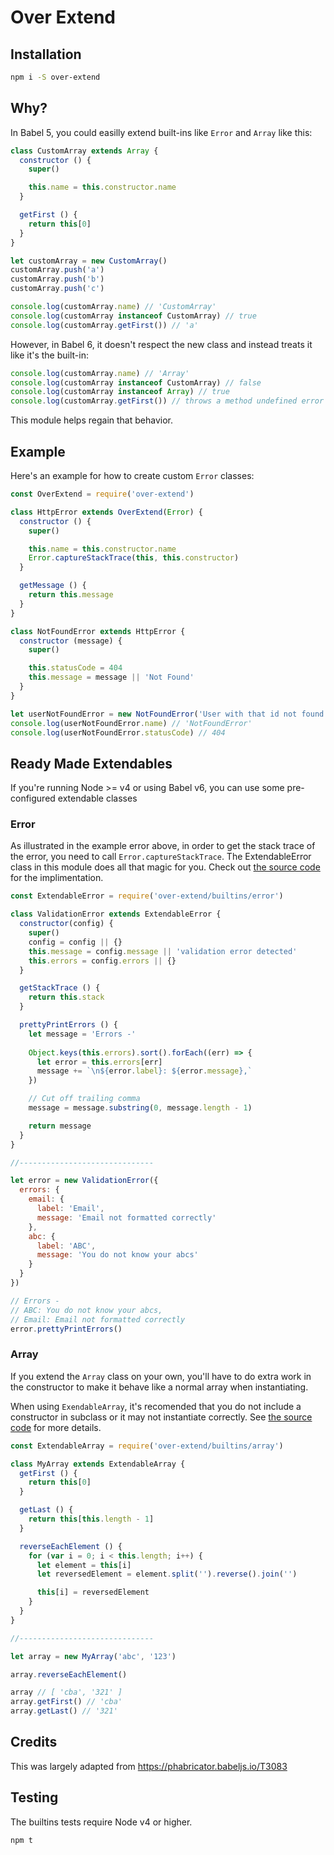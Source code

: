 # Over Extend

## Installation

```bash
npm i -S over-extend
```

## Why?
In Babel 5, you could easilly extend built-ins like `Error` and `Array` like this:

```js
class CustomArray extends Array {
  constructor () {
    super()

    this.name = this.constructor.name
  }

  getFirst () {
    return this[0]
  }
}

let customArray = new CustomArray()
customArray.push('a')
customArray.push('b')
customArray.push('c')

console.log(customArray.name) // 'CustomArray'
console.log(customArray instanceof CustomArray) // true
console.log(customArray.getFirst()) // 'a'
```

However, in Babel 6, it doesn't respect the new class and instead treats it like it's the built-in:

```js
console.log(customArray.name) // 'Array'
console.log(customArray instanceof CustomArray) // false
console.log(customArray instanceof Array) // true
console.log(customArray.getFirst()) // throws a method undefined error
```

This module helps regain that behavior.

## Example

Here's an example for how to create custom `Error` classes:

```js
const OverExtend = require('over-extend')

class HttpError extends OverExtend(Error) {
  constructor () {
    super()

    this.name = this.constructor.name
    Error.captureStackTrace(this, this.constructor)
  }

  getMessage () {
    return this.message
  }
}

class NotFoundError extends HttpError {
  constructor (message) {
    super()

    this.statusCode = 404
    this.message = message || 'Not Found'
  }
}

let userNotFoundError = new NotFoundError('User with that id not found')
console.log(userNotFoundError.name) // 'NotFoundError'
console.log(userNotFoundError.statusCode) // 404
```

## Ready Made Extendables

If you're running Node >= v4 or using Babel v6, you can use some pre-configured extendable classes

### Error

As illustrated in the example error above, in order to get the stack trace of the error, you need to call `Error.captureStackTrace`. The ExtendableError class in this module does all that magic for you. Check out [the source code](builtins/error.js) for the implimentation.

```js
const ExtendableError = require('over-extend/builtins/error')

class ValidationError extends ExtendableError {
  constructor(config) {
    super()
    config = config || {}
    this.message = config.message || 'validation error detected'
    this.errors = config.errors || {}
  }

  getStackTrace () {
    return this.stack
  }

  prettyPrintErrors () {
    let message = 'Errors -'
    
    Object.keys(this.errors).sort().forEach((err) => {
      let error = this.errors[err]
      message += `\n${error.label}: ${error.message},`
    })

    // Cut off trailing comma
    message = message.substring(0, message.length - 1)

    return message
  }
}

//------------------------------

let error = new ValidationError({
  errors: {
    email: {
      label: 'Email',
      message: 'Email not formatted correctly'
    },
    abc: {
      label: 'ABC',
      message: 'You do not know your abcs'
    }
  }
})

// Errors -
// ABC: You do not know your abcs,
// Email: Email not formatted correctly
error.prettyPrintErrors()
```

### Array

If you extend the `Array` class on your own, you'll have to do extra work in the constructor to make it behave like a normal array when instantiating. 

When using `ExendableArray`, it's recomended that you do not include a constructor in subclass or it may not instantiate correctly. See [the source code](builtins/array.js) for more details.

```js
const ExtendableArray = require('over-extend/builtins/array')

class MyArray extends ExtendableArray {
  getFirst () {
    return this[0]
  }

  getLast () {
    return this[this.length - 1]
  }

  reverseEachElement () {
    for (var i = 0; i < this.length; i++) {
      let element = this[i]
      let reversedElement = element.split('').reverse().join('')

      this[i] = reversedElement
    }
  }
}

//------------------------------

let array = new MyArray('abc', '123')

array.reverseEachElement()

array // [ 'cba', '321' ]
array.getFirst() // 'cba'
array.getLast() // '321'
```

## Credits

This was largely adapted from https://phabricator.babeljs.io/T3083

## Testing

The builtins tests require Node v4 or higher.

```bash
npm t
```

